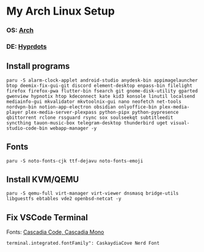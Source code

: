 # My Arch Linux Setup

### **OS**: [Arch](https://archlinux.org/)
### **DE**: [Hyprdots](https://github.com/prasanthrangan/hyprdots)

## Install programs
```
paru -S alarm-clock-applet android-studio anydesk-bin appimagelauncher btop deemix-fix-gui-git discord element-desktop enpass-bin filelight firefox firefox-pwa flutter-bin fsearch git gnome-disk-utility gparted gwenview hypnotix htop kdeconnect kate kid3 konsole linutil localsend mediainfo-gui mkvalidator mkvtoolnix-gui nano neofetch net-tools nordvpn-bin notion-app-electron obsidian onlyoffice-bin plex-media-player plex-media-server-plexpass python-pipx python-pypresence qbittorrent rclone rssguard rsync sox soulseekqt subtitleedit syncthing tauon-music-box telegram-desktop thunderbird uget visual-studio-code-bin webapp-manager -y
```

## Fonts
```
paru -S noto-fonts-cjk ttf-dejavu noto-fonts-emoji
```

## Install KVM/QEMU
```
paru -S qemu-full virt-manager virt-viewer dnsmasq bridge-utils libguestfs ebtables vde2 openbsd-netcat -y
```

## Fix VSCode Terminal
Fonts: [Cascadia Code, Cascadia Mono](https://www.nerdfonts.com/font-downloads)
```
terminal.integrated.fontFamily": CaskaydiaCove Nerd Font
```
